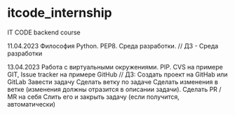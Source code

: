 # itcode_internship
IT CODE backend course

11.04.2023
    Философия Python. PEP8. Среда разработки.
        // ДЗ - Среда разработки

13.04.2023
    Работа с виртуальными окружениями. PIP. CVS на примере GIT, Issue tracker на примере GitHub
        // ДЗ:
            Создать проект на GitHab или GitLab
            Завести задачу
            Сделать ветку по задаче
            Сделать изменения в ветке (изменения должны отразится в описании задачи).
            Сделать PR / MR на себя
            Слить его и закрыть задачу (если получится, автоматически)
